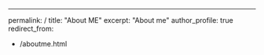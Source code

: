 ---
permalink: /
title: "About ME"
excerpt: "About me"
author_profile: true
redirect_from: 
  - /aboutme.html